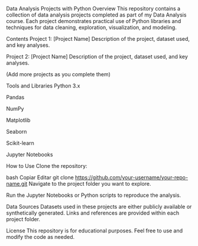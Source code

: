 Data Analysis Projects with Python
Overview
This repository contains a collection of data analysis projects completed as part of my Data Analysis course. Each project demonstrates practical use of Python libraries and techniques for data cleaning, exploration, visualization, and modeling.

Contents
Project 1: [Project Name]
Description of the project, dataset used, and key analyses.

Project 2: [Project Name]
Description of the project, dataset used, and key analyses.

(Add more projects as you complete them)

Tools and Libraries
Python 3.x

Pandas

NumPy

Matplotlib

Seaborn

Scikit-learn

Jupyter Notebooks

How to Use
Clone the repository:

bash
Copiar
Editar
git clone https://github.com/your-username/your-repo-name.git
Navigate to the project folder you want to explore.

Run the Jupyter Notebooks or Python scripts to reproduce the analysis.

Data Sources
Datasets used in these projects are either publicly available or synthetically generated. Links and references are provided within each project folder.

License
This repository is for educational purposes. Feel free to use and modify the code as needed.
